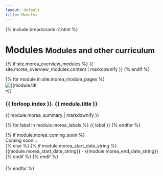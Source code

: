 ```yaml
---
layout: default
title: Modules
---
```

{% include breadcrumb-2.html %}

<div class="container">
  <h1>Modules <small class="header-small">Modules and other curriculum</small></h1>
  
  {% if site.morea_overview_modules %}
    {{ site.morea_overview_modules.content | markdownify }}
  {% endif %}
  
  <div class="row">
     {% for module in site.morea_module_pages %}
        <div class="col-md-6 col-lg-4" style="padding-bottom: 20px">
          <div class="card h-100">
            <div class="text-center">
              <img alt="{{module.title}}" src="{{ site.baseurl }}{{ module.morea_icon_url }}" class="card-img-top rounded-circle" style="max-width: 100px; padding-top: 2px">
            </div>
            <div class="card-body">
              <h3 class="card-title">{{ forloop.index }}. {{ module.title }}</h3>
              {{ module.morea_summary | markdownify }}
              <p>
              {% for label in module.morea_labels %}
                <span class="badge bg-primary">{{ label }}</span>
              {% endfor %}
              </p>
            </div>
            {% if module.morea_coming_soon %}
              <div class="card-footer text-center">
                <span>Coming soon...</span>
              </div>
            {% else %}
              {% if module.morea_start_date_string %}
                <div class="card-footer text-center">
                  {{module.morea_start_date_string}} - {{module.morea_end_date_string}}
                </div>
              {% endif %}
              <a href="{{ module.morea_id }}" class="stretched-link"></a>
            {% endif %}
          </div>
        </div>
     {% endfor %}
  </div>
</div>

<div class="container-fluid">
    <div id="course_cards_div"></div>
</div>

<style>
    .course-card {
        min-width: 280px;
        max-width: 400px;
        flex: 1;
        margin: 10px;
    }
    
    #course_cards_div {
        display: flex;
        flex-wrap: wrap;
        justify-content: space-evenly;
        align-items: stretch;
        gap: 15px;
        padding: 20px 0;
    }
</style>

<script type="text/javascript" src="https://www.gstatic.com/charts/loader.js"></script>
<script>
google.charts.load('current', { packages: ['corechart'] });
google.charts.setOnLoadCallback(drawCourseCards);

function drawCourseCards() {
    /*  SELECT columns:
        C  = Course Code
        D  = Course Title
        E  = Description
        G  = URL
        Tab name in the spreadsheet is “Classes” [If tab name changes, this must be updated]
    */
    const queryString = encodeURIComponent('SELECT C, D, E, G');
    const query = new google.visualization.Query(
        'https://docs.google.com/spreadsheets/d/1ohObymWxSQxkqOKnbd7lbXIGEqI6Y5S1Do0PaUt1BZg/gviz/tq?sheet=Classes&tq=' + queryString
    );
    query.send(handleResponse);
}

function handleResponse(response) {
    if (response.isError()) {
        console.log(response.getMessage(), response.getDetailedMessage());
        return;
    }

    const data = response.getDataTable();
    const numRows = data.getNumberOfRows();
    const div = document.getElementById('course_cards_div');
    
    let cardsHTML = '';

    for (let i = 0; i < numRows; i++) {
        const code = data.getValue(i, 0);          // C = Course Code
        const title = data.getValue(i, 1);         // D = Course Title
        const desc  = data.getValue(i, 2) || '';   // E = Description
        const url   = data.getValue(i, 3) || '#';  // G = URL

        // Generate course card with flexible layout
        cardsHTML += `
            <div class="course-card">
                <div class="card h-100">
                    <div class="card-body">
                        <a href="${url}" class="text-decoration-none">
                            <h4 class="text-center mb-0">${code}</h4>
                            <h3 class="text-center mt-2">${title}</h3>
                            <p class="card-text">${desc.split(' ').slice(0, 15).join(' ')}...</p>
                        </a>
                    </div>
                </div>
            </div>`;
    }

    div.innerHTML = cardsHTML;
    
    // Add resize listener to optimize layout
    window.addEventListener('resize', () => {
        clearTimeout(window.resizeTimer);
        window.resizeTimer = setTimeout(() => {
            // Force re-layout on resize
            div.style.display = 'none';
            div.offsetHeight; // Trigger reflow
            div.style.display = 'flex';
        }, 250);
    });
}
</script>
